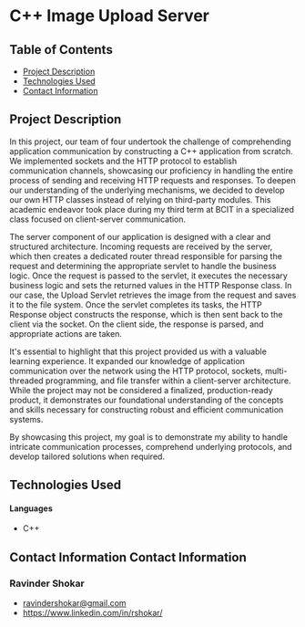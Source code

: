 # C++ Image Upload Server

## Table of Contents
- [Project Description](#project-description)
- [Technologies Used](#technologies-used)
- [Contact Information](#contact-information)

## <a id="project-description">Project Description</a>
In this project, our team of four undertook the challenge of comprehending application communication by constructing a C++ application from scratch. We implemented sockets and the HTTP protocol to establish communication channels, showcasing our proficiency in handling the entire process of sending and receiving HTTP requests and responses. To deepen our understanding of the underlying mechanisms, we decided to develop our own HTTP classes instead of relying on third-party modules. This academic endeavor took place during my third term at BCIT in a specialized class focused on client-server communication.

The server component of our application is designed with a clear and structured architecture. Incoming requests are received by the server, which then creates a dedicated router thread responsible for parsing the request and determining the appropriate servlet to handle the business logic. Once the request is passed to the servlet, it executes the necessary business logic and sets the returned values in the HTTP Response class. In our case, the Upload Servlet retrieves the image from the request and saves it to the file system. Once the servlet completes its tasks, the HTTP Response object constructs the response, which is then sent back to the client via the socket. On the client side, the response is parsed, and appropriate actions are taken.

It's essential to highlight that this project provided us with a valuable learning experience. It expanded our knowledge of application communication over the network using the HTTP protocol, sockets, multi-threaded programming, and file transfer within a client-server architecture. While the project may not be considered a finalized, production-ready product, it demonstrates our foundational understanding of the concepts and skills necessary for constructing robust and efficient communication systems.

By showcasing this project, my goal is to demonstrate my ability to handle intricate communication processes, comprehend underlying protocols, and develop tailored solutions when required.

## <a id="technologies-used">Technologies Used</a>
#### Languages
- C++

## Contact Information <a id="contact-information">Contact Information</a>

### Ravinder Shokar
- ravindershokar@gmail.com
- https://www.linkedin.com/in/rshokar/
